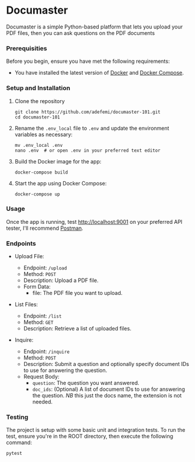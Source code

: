 # Documaster

Documaster is a simple Python-based platform that lets you upload your PDF files, then you can ask questions on the PDF documents

### Prerequisities

Before you begin, ensure you have met the following requirements:

- You have installed the latest version of [Docker](https://www.docker.com/get-started) and [Docker Compose](https://docs.docker.com/compose/).

### Setup and Installation

1. Clone the repository
   
   ```
   git clone https://github.com/adefemi/documaster-101.git
   cd documaster-101
   ```

2. Rename the `.env_local` file to `.env` and update the environment variables as necessary:
   
   ```
   mv .env_local .env
   nano .env  # or open .env in your preferred text editor
   ```

3. Build the Docker image for the app:
   
   ```
   docker-compose build
   ```

4. Start the app using Docker Compose:
   
   ```
   docker-compose up
   ```

### Usage

Once the app is running, test [http://localhost:9001](http://localhost:9001) on your preferred API tester, I'll recommend [Postman](https://www.postman.com/).

### Endpoints
- Upload File:
    - Endpoint: `/upload`
    - Method: `POST`
    - Description: Upload a PDF file.
    - Form Data:
        - file: The PDF file you want to upload.

- List Files:
    - Endpoint: `/list`
    - Method: `GET`
    - Description: Retrieve a list of uploaded files.
  
- Inquire:
    - Endpoint: `/inquire`
    - Method: `POST`
    - Description: Submit a question and optionally specify document IDs to use for answering the question.
    - Request Body:
        - `question`: The question you want answered.
        - `doc_ids`: (Optional) A list of document IDs to use for answering the question. *NB* this just the docs name, the extension is not needed.

### Testing

The project is setup with some basic unit and integration tests. To run the test, ensure you're in the ROOT directory, then execute the following command:

```
pytest
```